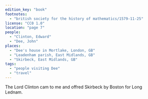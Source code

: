 ```yaml
---
edition_key: "book"
footnotes:
  - "british society for the history of mathematics/1579-11-25"
license: "CC0 1.0"
location: "page 7"
people:
  - "Clinton, Edward"
  - "Dee, John"
places:
  - "Dee's house in Mortlake, London, GB"
  - "Leadenham parish, East Midlands, GB"
  - "Skirbeck, East Midlands, GB"
tags:
  - "people visiting Dee"
  - "travel"
---
```

The Lord Clinton cam to me and offred Skirbeck by
Boston for Long Lednam.
